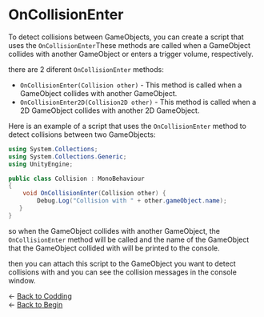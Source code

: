 # OnCollisionEnter

To detect collisions between GameObjects, you can create a script that uses the `OnCollisionEnter`These methods are called when a GameObject collides with another GameObject or enters a trigger volume, respectively.

there are 2 diferent `OnCollisionEnter` methods:
- `OnCollisionEnter(Collision other)` - This method is called when a GameObject collides with another GameObject.
- `OnCollisionEnter2D(Collision2D other)` - This method is called when a 2D GameObject collides with another 2D GameObject.

Here is an example of a script that uses the `OnCollisionEnter` method to detect collisions between two GameObjects:

```csharp
using System.Collections;
using System.Collections.Generic;
using UnityEngine;

public class Collision : MonoBehaviour
{
    void OnCollisionEnter(Collision other) {
        Debug.Log("Collision with " + other.gameObject.name);
   }
}
```
so when the GameObject collides with another GameObject, the `OnCollisionEnter` method will be called and the name of the GameObject that the GameObject collided with will be printed to the console.

then you can attach this script to the GameObject you want to detect collisions with and you can see the collision messages in the console window.

&larr; [Back to Codding](./Coding_unity.md)\
&larr; [Back to Begin](./README.md)